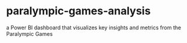 # paralympic-games-analysis
 a Power BI dashboard that visualizes key insights and metrics from the Paralympic Games
